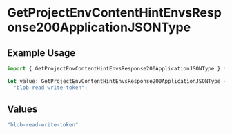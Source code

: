 # GetProjectEnvContentHintEnvsResponse200ApplicationJSONType

## Example Usage

```typescript
import { GetProjectEnvContentHintEnvsResponse200ApplicationJSONType } from "@vercel/sdk/models/operations";

let value: GetProjectEnvContentHintEnvsResponse200ApplicationJSONType =
  "blob-read-write-token";
```

## Values

```typescript
"blob-read-write-token"
```